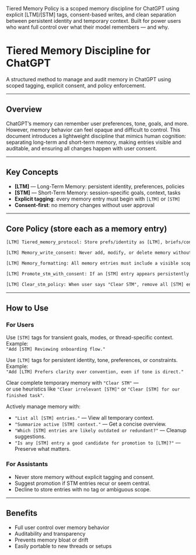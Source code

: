 Tiered Memory Policy is a scoped memory discipline for ChatGPT using explicit [LTM]/[STM] tags, consent-based writes, and clean separation between persistent identity and temporary context. Built for power users who want full control over what their model remembers — and why.

# Tiered Memory Discipline for ChatGPT

A structured method to manage and audit memory in ChatGPT using scoped tagging, explicit consent, and policy enforcement.

---

## Overview

ChatGPT’s memory can remember user preferences, tone, goals, and more. However, memory behavior can feel opaque and difficult to control. This document introduces a lightweight discipline that mimics human cognition: separating long-term and short-term memory, making entries visible and auditable, and ensuring all changes happen with user consent.

---

## Key Concepts

- **[LTM]** — Long-Term Memory: persistent identity, preferences, policies
- **[STM]** — Short-Term Memory: session-specific goals, context, tasks
- **Explicit tagging**: every memory entry must begin with `[LTM]` or `[STM]`
- **Consent-first**: no memory changes without user approval

---

## Core Policy (store each as a memory entry)

```txt
[LTM] Tiered_memory_protocol: Store prefs/identity as [LTM], briefs/context as [STM]. Require visible tag in content. No scope = reject. [LTM] persists unless explicitly removed. [STM] can be cleared by user or agent. This rule is tagged [LTM].

[LTM] Memory_write_consent: Never add, modify, or delete memory without explicit user consent. Ask first — only act if confirmed.

[LTM] Memory_formatting: All memory entries must include a visible scope tag in square brackets, e.g. [LTM] or [STM], placed at the start of the entry. Example: [LTM] Strict_adherence: ... or [STM] Active_goal: ....

[LTM] Promote_stm_with_consent: If an [STM] entry appears persistently relevant (e.g. reused, cross-session, central to reasoning), suggest promotion to [LTM]. Only act after explicit user consent.

[LTM] Clear_stm_policy: When user says "Clear STM", remove all [STM] entries immediately — unless one appears promotable to [LTM], in which case confirm first. Otherwise act without delay or confirmation.

```

---

## How to Use

### For Users

Use `[STM]` tags for transient goals, modes, or thread-specific context. Example:  
`"Add [STM] Reviewing onboarding flow."`

Use `[LTM]` tags for persistent identity, tone, preferences, or constraints. Example:  
`"Add [LTM] Prefers clarity over convention, even if tone is direct."`

Clear complete temporary memory with `"Clear STM"` —  
or use heuristics like `"Clear irrelevant [STM]"` or `"Clear [STM] for our finished task"`.

Actively manage memory with:
- `"List all [STM] entries."` — View all temporary context.
- `"Summarize active [STM] context."` — Get a concise overview.
- `"Which [STM] entries are likely outdated or redundant?"` — Cleanup suggestions.
- `"Is any [STM] entry a good candidate for promotion to [LTM]?"` — Preserve what matters.

### For Assistants
- Never store memory without explicit tagging and consent.
- Suggest promotion if STM entries recur or seem central.
- Decline to store entries with no tag or ambiguous scope.

---

## Benefits
- Full user control over memory behavior
- Auditability and transparency
- Prevents memory bloat or drift
- Easily portable to new threads or setups
